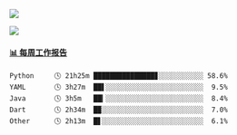 [![](https://count.getloli.com/get/@Quan666.github.readme)](https://count.getloli.com/)


[![](https://chat.getloli.com/room/@Quan666.github/svg?width=600&height=100&limit=20&theme=light&title=Quan666@github:%20~&fontSize=13)](https://chat.getloli.com/room/@Quan666.github?title=Quan666的留言板)


 <!-- waka-box start -->
#### <a href="https://gist.github.com/204ad9111ce51ffe775886f66538b500" target="_blank">📊 每周工作报告</a>
```text
Python     🕓 21h25m ███████████████▊░░░░░░░░░░░ 58.6%
YAML       🕓 3h27m  ██▌░░░░░░░░░░░░░░░░░░░░░░░░  9.5%
Java       🕓 3h5m   ██▎░░░░░░░░░░░░░░░░░░░░░░░░  8.4%
Dart       🕓 2h34m  █▉░░░░░░░░░░░░░░░░░░░░░░░░░  7.0%
Other      🕓 2h13m  █▋░░░░░░░░░░░░░░░░░░░░░░░░░  6.1%
```
<!-- Powered by https://github.com/journey-ad/waka-box-go . -->
<!-- waka-box end -->













<!--
**Quan666/Quan666** is a ✨ _special_ ✨ repository because its `README.md` (this file) appears on your GitHub profile.

Here are some ideas to get you started:

- 🔭 I’m currently working on ...
- 🌱 I’m currently learning ...
- 👯 I’m looking to collaborate on ...
- 🤔 I’m looking for help with ...
- 💬 Ask me about ...
- 📫 How to reach me: ...
- 😄 Pronouns: ...
- ⚡ Fun fact: ...
-->
